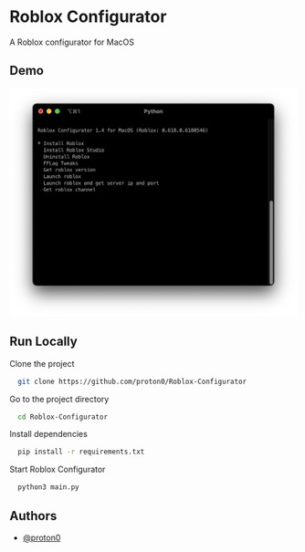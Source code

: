 
# Roblox Configurator

A Roblox configurator for MacOS


## Demo

![Roblox Configurator](https://github.com/Proton0/Roblox-Configurator/blob/main/github/demo.png?raw=true)


## Run Locally

Clone the project

```bash
  git clone https://github.com/proton0/Roblox-Configurator
```

Go to the project directory

```bash
  cd Roblox-Configurator
```

Install dependencies

```bash
  pip install -r requirements.txt
```

Start Roblox Configurator

```bash
  python3 main.py
```


## Authors

- [@proton0](https://www.github.com/proton0)


